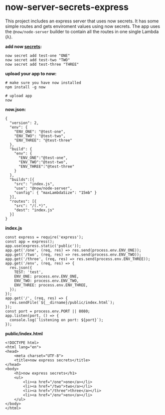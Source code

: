 # now-server-secrets-express

This project includes an express server that uses now secrets. It has some simple routes and gets enviroment values using now secrets. The app uses the `@now/node-server` builder to contain all the routes in one single Lambda (λ).

**add now [secrets](https://zeit.co/docs/v2/deployments/environment-variables-and-secrets/):**

```
now secret add test-one "ONE"
now secret add test-two "TWO"
now secret add test-three "THREE"

```

**upload your app to now:**

```
# make sure you have now installed
npm install -g now

# upload app
now
```

**now.json:**

```
{
  "version": 2,
  "env": {
    "ENV_ONE": "@test-one",
    "ENV_TWO": "@test-two",
    "ENV_THREE": "@test-three"
  },
  "build": {
    "env": {
      "ENV_ONE":"@test-one",
      "ENV_TWO":"@test-two",
      "ENV_THREE":"@test-three"
    }
  },
  "builds":[{
    "src": "index.js",
    "use": "@now/node-server",
    "config": { "maxLambdaSize": "15mb" }
  }],
  "routes": [{
    "src": "/(.*)",
    "dest": "index.js"
  }]
}

```

**index.js**

```
const express = require('express');
const app = express();
app.use(express.static('public'));
app.get('/one', (req, res) => res.send(process.env.ENV_ONE));
app.get('/two', (req, res) => res.send(process.env.ENV_TWO));
app.get('/three', (req, res) => res.send(process.env.ENV_THREE));
app.get('/env', (req, res) => {
  res.json({
    TEST: 'test',
    ENV_ONE: process.env.ENV_ONE,
    ENV_TWO: process.env.ENV_TWO,
    ENV_THREE: process.env.ENV_THREE,
  });
});
app.get('/', (req, res) => {
  res.sendFile(`${__dirname}/public/index.html`);
});
const port = process.env.PORT || 8080;
app.listen(port, () => {
  console.log(`listening on port: ${port}`);
});
```

**public/index.html**

```
<!DOCTYPE html>
<html lang="en">
<head>
	<meta charset="UTF-8">
	<title>now express secrets</title>
</head>
<body>
	<h1>now express secrets</h1>
	<ul>
		<li><a href="/one">one</a></li>
		<li><a href="/two">two</a></li>
		<li><a href="/three">three</a></li>
		<li><a href="/env">env</a></li>
	</ul>
</body>
</html>
```